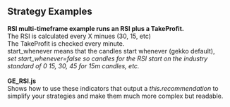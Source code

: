 <b><h2>Strategy Examples</b></h2>

<b>RSI multi-timeframe example runs an RSI plus a TakeProfit. </b><br />
The RSI is calculated every X minues (30, 15, etc) <br />
The TakeProfit is checked every minute.<br />
start_whenever means that the candles start whenever (gekko default),<br />
<i>set start_whenever=false so candles for the RSI start on the industry standard of
0 15, 30, 45 for 15m candles, etc.</i>
<br /><br />
<b> GE_RSI.js </b> <br />
Shows how to use these indicators that output a <i>this.recommendation</i> to simplify your strategies and make them much more complex but readable.   
